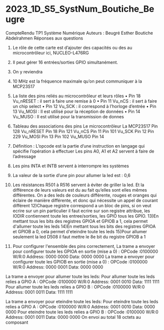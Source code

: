 # 2023_1D_S5_SystNum_Boutiche_Beugre
CompteRendu TP1 Système Numérique
Auteurs : Beugré Esther Boutiche Abdelrahmen
Réponses aux questions
1) Le rôle de cette carte est d’ajouter des capacités ou des au
microcontrôleur ici, NUCLEO-L476RG
2) Il peut gérer 16 entrées/sorties GPIO simultanément.
3) On y reviendra
4) 10 MHz est la fréquence maximale qu’on peut communiquer à la
MCP23S17
5) La liste des pins reliés au microcontrôleur et leurs rôles
• Pin 18 Vu_nRESET : il sert à faire une remise à 0
• Pin 11 Vu_nCS : il sert à faire un chip select
• Pin 12 Vu_SCK : il correspond à l’horloge d’entrée
• Pin 13 Vu_MOSI : Il est utilisé pour la réception de données
• Pin 14 Vu_MUSO : Il est utilisé pour la transmission de donnes

7) Tableau des associations des pins
Le microcontrôleur La MCP23S17
Pin 128             Vu_nRESET Pin 18
Pin 121             Vu_nCS Pin 11
Pin 101             Vu_SCK Pin 12
Pin 229             Vu_MOSI Pin 13
Pin 102             Vu_MUSO Pin 14

8) Définition : L’opcode est la partie d’une instruction en langage qui
spécifie l’opération à effectuer
Les pins A0, A1 et A2 servent à faire de l’adressage
9) Les pins INTA et INTB servent à interrompre les systèmes
10) La valeur de la sortie d’une pin pour allumer la led est : 0,6
11) Les résistances R501 à R516 servent à éviter de griller la led. Et la
différence de leurs valeurs est du au fait qu’elles sont elles mêmes
différentes. On a des leds de couleurs différente, rouges et oranges qui
éclaire de manière différente, et donc qui nécessite un appel de courant
différent
12)Chaque registre correspond a un bloc de pins, si on veut ecrire sur un pin particulier il faut ecrire sur son registre attribue, les IODIR contiennent toute les entree/sorties, les GPIO tous les GPIO.
13)En mettant tous les bits des registres GPIOA et GPIOB a 1, cela permet d'allumer toute les leds
14)En mettant tous les bits des registres GPIOA et GPIOB a 0, cela permet d'eteindre toute les leds
15)Pour allumer seulement la led D508 il faut mettre le 8e bit du registre GPIOB a 1
16) Pour configurer l'ensemble des pins correctement,
La trame a envoyer pour configurer toute les GPIOA en sortie (mise a 0)  : OPCode :0100000 W/R:0 Address: 0000 0000 Data: 0000 0000
La trame a envoyer pour configurer toute les GPIOB en sortie (mise a 0)  : OPCode :0100000 W/R:0 Address: 0000 0001 Data: 0000 0000

La trame a envoyer pour allumer toute les leds:
Pour allumer toute les leds relies a GPIO A : OPCode :0100000 W/R:0 Address: 0001 0010 Data: 1111 1111
Pour allumer toute les leds relies a GPIO B : OPCode :0100000 W/R:0 Address: 0001 0011 Data: 1111 1111

La trame a envoyer pour eteindre toute les leds:
Pour eteindre toute les leds relies a GPIO A : OPCode :0100000 W/R:0 Address: 0001 0010 Data: 0000 0000
Pour eteindre toute les leds relies a GPIO B : OPCode :0100000 W/R:0 Address: 0001 0011 Data: 0000 0000 
On envoi au total 18 octets au composant




